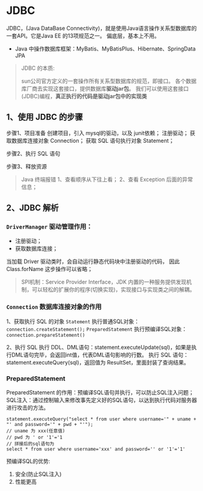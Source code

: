 # JDBC

JDBC，(Java DataBase Connectivity)，就是使用Java语言操作关系型数据库的一套API。它是Java EE 的13项规范之一。
偏底层，基本上不用。

* Java 中操作数据库框架：MyBatis、MyBatisPlus、Hibernate、SpringData JPA

> JDBC 的本质:
>
> sun公司官方定义的一套操作所有关系型数据库的规范，即接口。
> 各个数据库厂商去实现这套接口，提供数据库**驱动jar包**。
> 我们可以使用这套接口 (JDBC)编程，**真正执行的代码是驱动jar包中的实现类**

## 1、使用 JDBC 的步骤

步骤1、项目准备
    创建项目，引入 mysql的驱动，以及 junit依赖；
    注册驱动；
    获取数据库连接对象 Connection；
    获取 SQL 语句执行对象 Statement；

步骤2、执行 SQL 语句

步骤3、释放资源

> Java 终端报错
> 1、查看顺序从下往上看；
> 2、查看 Exception 后面的异常信息；

## 2、JDBC 解析

### `DriverManager` 驱动管理作用：

* 注册驱动；
* 获取数据库连接；

当加载 Driver 驱动类时，会自动运行静态代码块中注册驱动的代码，
因此 Class.forName 这步操作可以省略；

> SPI机制：Service Provider Interface，JDK 内置的一种服务提供发现机制，可以轻松的扩展你的程序(切换实现)，实现接口与实现类之间的解耦。

### `Connection` 数据库连接对象的作用

1、获取执行 SQL 的对象
`Statement` 执行普通SQL对象：`connection.createStatement();`
`PreparedStatement` 执行预编译SQL对象：`connection.prepareStatement()`

2、执行 SQL
执行 DDL、DML语句：statement.executeUpdate(sql)，如果是执行DML语句完毕，会返回int值，代表DML语句影响的行数。
执行 SQL 语句：statement.executeQuery(sql)，返回值为 ResultSet，里面封装了查询结果。

### PreparedStatement

PreparedStatement 的作用：预编译SQL语句并执行，可以防止SQL注入问题；
SQL注入：通过控制输入来修改事先定义好的SQL语句，以达到执行代码对服务器进行攻击的方法。

```
statement.executeQuery("select * from user where username='" + uname + "' and password='" + pwd + "'");
// uname 为 xxx(任意值)
// pwd 为 ' or '1'='1
// 拼接后的sql语句为
select * from user where username='xxx' and password='' or '1'='1'
```

预编译SQL的优势:
1. 安全(防止SQL注入)
2. 性能更高